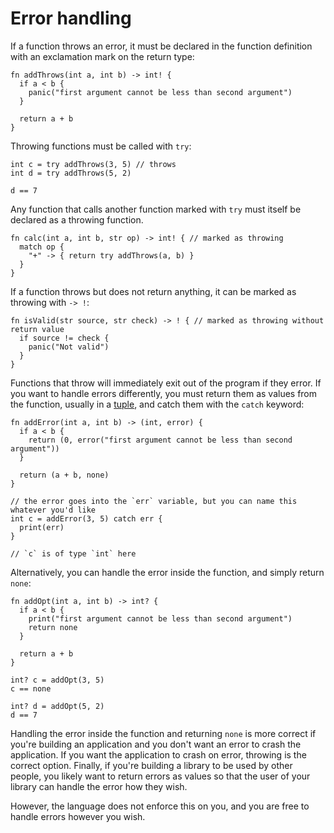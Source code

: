# Error handling

If a function throws an error, it must be declared in the function definition with an exclamation mark on the return type:

```
fn addThrows(int a, int b) -> int! {
  if a < b {
    panic("first argument cannot be less than second argument")
  }

  return a + b
}
```

Throwing functions must be called with `try`:

```
int c = try addThrows(3, 5) // throws
int d = try addThrows(5, 2)

d == 7
```

Any function that calls another function marked with `try` must itself be declared as a throwing function.

```
fn calc(int a, int b, str op) -> int! { // marked as throwing
  match op {
    "+" -> { return try addThrows(a, b) }
  }
}
```

If a function throws but does not return anything, it can be marked as throwing with `-> !`:

```
fn isValid(str source, str check) -> ! { // marked as throwing without return value
  if source != check {
    panic("Not valid")
  }
}
```

Functions that throw will immediately exit out of the program if they error. If you want to handle errors differently, you must return them as values from the function, usually in a [tuple](../types/tuple), and catch them with the `catch` keyword:

```
fn addError(int a, int b) -> (int, error) {
  if a < b {
    return (0, error("first argument cannot be less than second argument"))
  }

  return (a + b, none)
}

// the error goes into the `err` variable, but you can name this whatever you'd like
int c = addError(3, 5) catch err {
  print(err)
}

// `c` is of type `int` here
```

Alternatively, you can handle the error inside the function, and simply return `none`:

```
fn addOpt(int a, int b) -> int? {
  if a < b {
    print("first argument cannot be less than second argument")
    return none
  }

  return a + b
}

int? c = addOpt(3, 5)
c == none

int? d = addOpt(5, 2)
d == 7
```

Handling the error inside the function and returning `none` is more correct if you're building an application and you don't want an error to crash the application. If you want the application to crash on error, throwing is the correct option. Finally, if you're building a library to be used by other people, you likely want to return errors as values so that the user of your library can handle the error how they wish.

However, the language does not enforce this on you, and you are free to handle errors however you wish.
